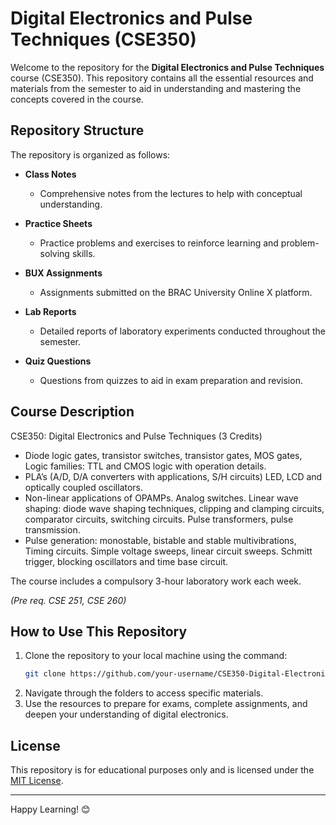 # Digital Electronics and Pulse Techniques (CSE350)

Welcome to the repository for the **Digital Electronics and Pulse Techniques** course (CSE350). This repository contains all the essential resources and materials from the semester to aid in understanding and mastering the concepts covered in the course.

## Repository Structure

The repository is organized as follows:

- **Class Notes**
  - Comprehensive notes from the lectures to help with conceptual understanding.

- **Practice Sheets**
  - Practice problems and exercises to reinforce learning and problem-solving skills.

- **BUX Assignments**
  - Assignments submitted on the BRAC University Online X platform.

- **Lab Reports**
  - Detailed reports of laboratory experiments conducted throughout the semester.

- **Quiz Questions**
  - Questions from quizzes to aid in exam preparation and revision.

## Course Description
CSE350: Digital Electronics and Pulse Techniques (3 Credits)

- Diode logic gates, transistor switches, transistor gates, MOS gates, Logic families: TTL and CMOS logic with operation details. 
- PLA’s (A/D, D/A converters with applications, S/H circuits) LED, LCD and optically coupled oscillators. 
- Non-linear applications of OPAMPs. Analog switches. Linear wave shaping: diode wave shaping techniques, clipping and clamping circuits, comparator circuits, switching circuits. Pulse transformers, pulse transmission. 
- Pulse generation: monostable, bistable and stable multivibrations, Timing circuits. Simple voltage sweeps, linear circuit sweeps. Schmitt trigger, blocking oscillators and time base circuit. 

The course includes a compulsory 3-hour laboratory work each week.

*(Pre req. CSE 251, CSE 260)*

## How to Use This Repository
1. Clone the repository to your local machine using the command:
   ```bash
   git clone https://github.com/your-username/CSE350-Digital-Electronics.git
   ```
2. Navigate through the folders to access specific materials.
3. Use the resources to prepare for exams, complete assignments, and deepen your understanding of digital electronics.


## License
This repository is for educational purposes only and is licensed under the [MIT License](LICENSE).

---

Happy Learning! 😊

